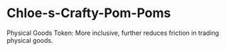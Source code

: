 # Chloe-s-Crafty-Pom-Poms
Physical Goods Token: More inclusive, further reduces friction in trading physical goods.
